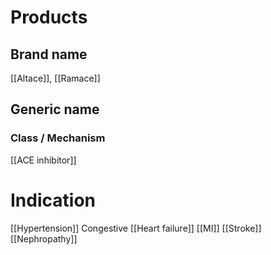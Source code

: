 # Products

## Brand name
[[Altace]], [[Ramace]]

## Generic name


### Class / Mechanism
[[ACE inhibitor]]

# Indication
[[Hypertension]]
Congestive [[Heart failure]]
[[MI]]
[[Stroke]]
[[Nephropathy]]


